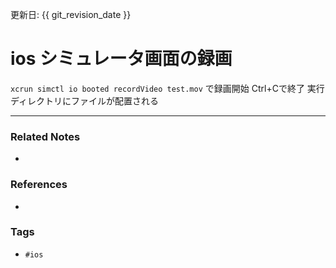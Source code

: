更新日: {{ git_revision_date }}

# ios シミュレータ画面の録画
`xcrun simctl io booted recordVideo test.mov` で録画開始
Ctrl+Cで終了
実行ディレクトリにファイルが配置される

---
### Related Notes
- 

### References
- 

### Tags
- `#ios` 